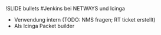 !SLIDE bullets
#Jenkins bei NETWAYS und Icinga
* Verwendung intern (TODO: NMS fragen; RT ticket erstellt)
* Als Icinga Packet builder

<Hier Bild von build.icinga.org>

